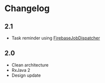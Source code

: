 # Changelog

## 2.1

* Task reminder using [FirebaseJobDispatcher](https://github.com/firebase/firebase-jobdispatcher-android)

## 2.0

* Clean architecture
* RxJava 2
* Design update
